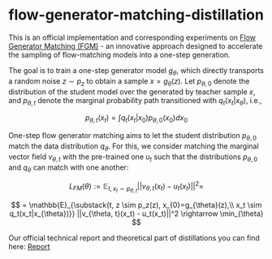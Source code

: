 # flow-generator-matching-distillation

This is an official implementation and corresponding experiments on [Flow Generator Matching (FGM)](https://arxiv.org/pdf/2410.19310) - an innovative approach designed to accelerate the sampling of flow-matching models into a one-step generation.

The goal is to train a one-step generator model $g_{\theta}$, which directly transports a random noise $z \sim p_z$
to obtain a sample $x = g_{\theta}(z)$. Let $p_{\theta,0}$ denote the distribution of the student model over the
generated by teacher sample $x$, and $p_{\theta,t}$ denote the marginal probability path transitioned with $q_t(x_t|x_{\theta})$, i.e.,

$$
p_{\theta,t}(x_t) = \int
q_t(x_t|x_0)p_{\theta,0}(x_0) dx_0
$$

One-step flow generator matching aims to let the student distribution $p_{\theta,0}$
match the data distribution $q_{\theta}$. For this, we consider matching the marginal vector field $v_{\theta,t}$ with the
pre-trained one $u_t$ such that the distributions $p_{\theta,0}$ and $q_{\theta}$ can match with one another:

$$
L_{FM}(\theta) := \mathbb{E}_{t,x_t \sim p_{\theta,t}} ||v_{\theta, t}(x_t) - u_t(x_t)||^2 =
$$

$$
= \mathbb{E}_{\substack{t, z \sim p_z(z), x_{0}=g_{\theta}(z),\\ x_t \sim q_t(x_t|x_{\theta})}} 
||v_{\theta, t}(x_t) - u_t(x_t)||^2 \rightarrow \min_{\theta}
$$

Our official technical report and theoretical part of distillations you can find here: [Report](https://drive.google.com/file/d/1YS1KzRWXeIw1R-vZkOWmVUhal0j8_Psz/view?usp=sharing)
